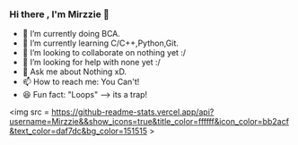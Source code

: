 ### Hi there , I'm Mirzzie 👋






- 🔭 I’m currently doing BCA.
- 🌱 I’m currently learning C/C++,Python,Git.
- 👯 I’m looking to collaborate on nothing yet :/
- 🤔 I’m looking for help with none yet :/
- 💬 Ask me about Nothing xD.
- 📫 How to reach me: You Can't! 
- 😆 Fun fact: "Loops" --> its a trap! 



<img src = https://github-readme-stats.vercel.app/api?username=Mirzzie&&show_icons=true&title_color=ffffff&icon_color=bb2acf&text_color=daf7dc&bg_color=151515 >
